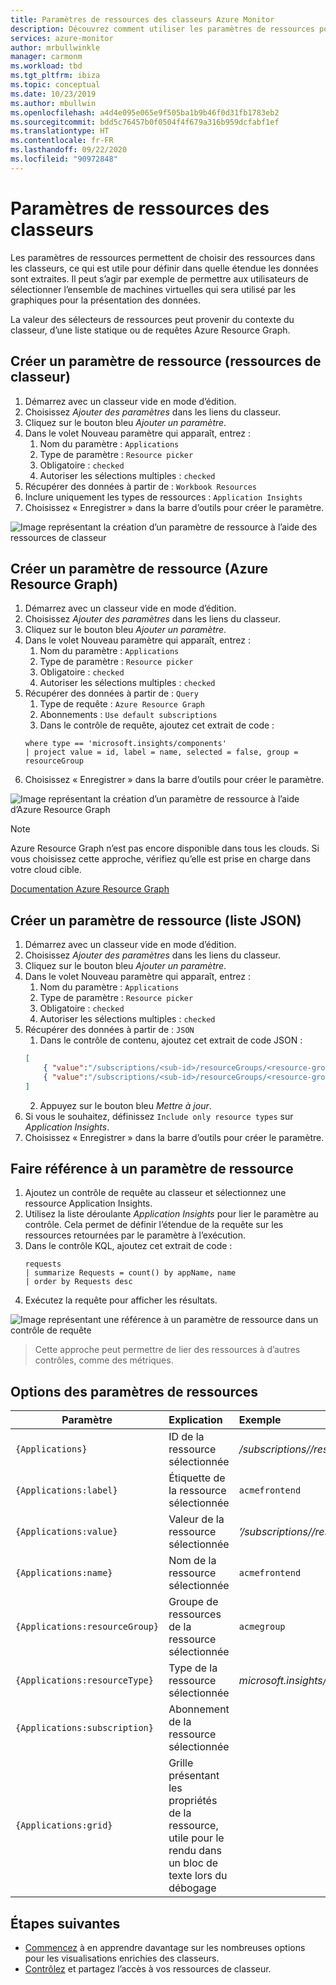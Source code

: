 ```yaml
---
title: Paramètres de ressources des classeurs Azure Monitor
description: Découvrez comment utiliser les paramètres de ressources pour choisir des ressources dans les classeurs. Utilisez les paramètres des ressources pour définir l’étendue à partir de laquelle les données sont extraites.
services: azure-monitor
author: mrbullwinkle
manager: carmonm
ms.workload: tbd
ms.tgt_pltfrm: ibiza
ms.topic: conceptual
ms.date: 10/23/2019
ms.author: mbullwin
ms.openlocfilehash: a4d4e095e065e9f505ba1b9b46f0d31fb1783eb2
ms.sourcegitcommit: bdd5c76457b0f0504f4f679a316b959dcfabf1ef
ms.translationtype: HT
ms.contentlocale: fr-FR
ms.lasthandoff: 09/22/2020
ms.locfileid: "90972848"
---
```

# <a name="workbook-resource-parameters"></a>Paramètres de ressources des classeurs

Les paramètres de ressources permettent de choisir des ressources dans les classeurs, ce qui est utile pour définir dans quelle étendue les données sont extraites. Il peut s’agir par exemple de permettre aux utilisateurs de sélectionner l’ensemble de machines virtuelles qui sera utilisé par les graphiques pour la présentation des données.

La valeur des sélecteurs de ressources peut provenir du contexte du classeur, d’une liste statique ou de requêtes Azure Resource Graph.

## <a name="creating-a-resource-parameter-workbook-resources"></a>Créer un paramètre de ressource (ressources de classeur)
1. Démarrez avec un classeur vide en mode d’édition.
2. Choisissez _Ajouter des paramètres_ dans les liens du classeur.
3. Cliquez sur le bouton bleu _Ajouter un paramètre_.
4. Dans le volet Nouveau paramètre qui apparaît, entrez :
    1. Nom du paramètre : `Applications`
    2. Type de paramètre : `Resource picker`
    3. Obligatoire : `checked`
    4. Autoriser les sélections multiples : `checked`
5. Récupérer des données à partir de : `Workbook Resources`
6. Inclure uniquement les types de ressources : `Application Insights`
7. Choisissez « Enregistrer » dans la barre d’outils pour créer le paramètre.

![Image représentant la création d’un paramètre de ressource à l’aide des ressources de classeur](./media/workbooks-resources/resource-create.png)

## <a name="creating-a-resource-parameter-azure-resource-graph"></a>Créer un paramètre de ressource (Azure Resource Graph)
1. Démarrez avec un classeur vide en mode d’édition.
2. Choisissez _Ajouter des paramètres_ dans les liens du classeur.
3. Cliquez sur le bouton bleu _Ajouter un paramètre_.
4. Dans le volet Nouveau paramètre qui apparaît, entrez :
    1. Nom du paramètre : `Applications`
    2. Type de paramètre : `Resource picker`
    3. Obligatoire : `checked`
    4. Autoriser les sélections multiples : `checked`
5. Récupérer des données à partir de : `Query`
    1. Type de requête : `Azure Resource Graph`
    2. Abonnements : `Use default subscriptions`
    3. Dans le contrôle de requête, ajoutez cet extrait de code :
    ```kusto
    where type == 'microsoft.insights/components'
    | project value = id, label = name, selected = false, group = resourceGroup
    ```
7. Choisissez « Enregistrer » dans la barre d’outils pour créer le paramètre.

![Image représentant la création d’un paramètre de ressource à l’aide d’Azure Resource Graph](./media/workbooks-resources/resource-query.png)

> [!NOTE]
> Azure Resource Graph n’est pas encore disponible dans tous les clouds. Si vous choisissez cette approche, vérifiez qu’elle est prise en charge dans votre cloud cible.

[Documentation Azure Resource Graph](../../governance/resource-graph/overview.md)

## <a name="creating-a-resource-parameter--json-list"></a>Créer un paramètre de ressource (liste JSON)
1. Démarrez avec un classeur vide en mode d’édition.
2. Choisissez _Ajouter des paramètres_ dans les liens du classeur.
3. Cliquez sur le bouton bleu _Ajouter un paramètre_.
4. Dans le volet Nouveau paramètre qui apparaît, entrez :
    1. Nom du paramètre : `Applications`
    2. Type de paramètre : `Resource picker`
    3. Obligatoire : `checked`
    4. Autoriser les sélections multiples : `checked`
5. Récupérer des données à partir de : `JSON`
    1. Dans le contrôle de contenu, ajoutez cet extrait de code JSON :
    ```json
    [
        { "value":"/subscriptions/<sub-id>/resourceGroups/<resource-group>/providers/<resource-type>/acmeauthentication", "label": "acmeauthentication", "selected":true, "group":"Acme Backend" },
        { "value":"/subscriptions/<sub-id>/resourceGroups/<resource-group>/providers/<resource-type>/acmeweb", "label": "acmeweb", "selected":false, "group":"Acme Frontend" }
    ]
    ```
    2. Appuyez sur le bouton bleu _Mettre à jour_.
6. Si vous le souhaitez, définissez `Include only resource types` sur _Application Insights_.
7. Choisissez « Enregistrer » dans la barre d’outils pour créer le paramètre.

## <a name="referencing-a-resource-parameter"></a>Faire référence à un paramètre de ressource
1. Ajoutez un contrôle de requête au classeur et sélectionnez une ressource Application Insights.
2. Utilisez la liste déroulante _Application Insights_ pour lier le paramètre au contrôle. Cela permet de définir l’étendue de la requête sur les ressources retournées par le paramètre à l’exécution.
4. Dans le contrôle KQL, ajoutez cet extrait de code :
    ```kusto
    requests
    | summarize Requests = count() by appName, name
    | order by Requests desc
    ```
5. Exécutez la requête pour afficher les résultats. 

![Image représentant une référence à un paramètre de ressource dans un contrôle de requête](./media/workbooks-resources/resource-reference.png)

> Cette approche peut permettre de lier des ressources à d’autres contrôles, comme des métriques.

## <a name="resource-parameter-options"></a>Options des paramètres de ressources
| Paramètre | Explication | Exemple |
| ------------- |:-------------|:-------------|
| `{Applications}` | ID de la ressource sélectionnée | _/subscriptions/<ID-abonnement>/resourceGroups/<groupe-ressources>/providers/<type-ressource>/acmeauthentication_ |
| `{Applications:label}` | Étiquette de la ressource sélectionnée | `acmefrontend` |
| `{Applications:value}` | Valeur de la ressource sélectionnée | _’/subscriptions/<ID-abonnement>/resourceGroups/<groupe-ressources>/providers/<type-ressource>/acmeauthentication’_ |
| `{Applications:name}` | Nom de la ressource sélectionnée | `acmefrontend` |
| `{Applications:resourceGroup}` | Groupe de ressources de la ressource sélectionnée | `acmegroup` |
| `{Applications:resourceType}` | Type de la ressource sélectionnée | _microsoft.insights/components_ |
| `{Applications:subscription}` | Abonnement de la ressource sélectionnée |  |
| `{Applications:grid}` | Grille présentant les propriétés de la ressource, utile pour le rendu dans un bloc de texte lors du débogage  |  |

## <a name="next-steps"></a>Étapes suivantes

* [Commencez](workbooks-visualizations.md) à en apprendre davantage sur les nombreuses options pour les visualisations enrichies des classeurs.
* [Contrôlez](workbooks-access-control.md) et partagez l’accès à vos ressources de classeur.
